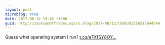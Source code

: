 ```yaml
---
layout: post
microblog: true
date: 2017-08-12 19:46 +1300
guid: http://JacksonOfTrades.micro.blog/2017/08/12/t896261556513644544.html
---
```

Guess what operating system I run? [t.co/e7XfSY8OY...](https://t.co/e7XfSY8OYY)

